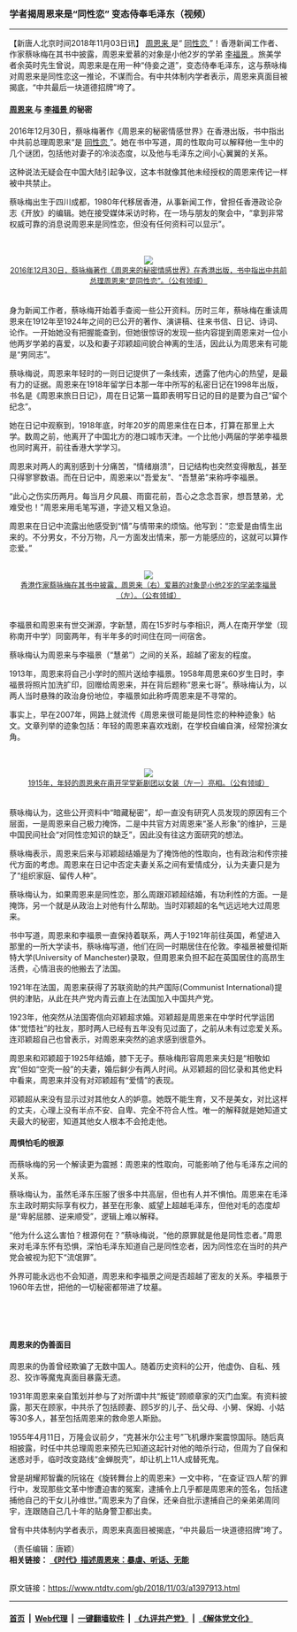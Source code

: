 ### 学者揭周恩来是“同性恋” 变态侍奉毛泽东（视频）
------------------------

<div class="post_content">
 <p>
  【新唐人北京时间2018年11月03日讯】
  <a href="https://www.ntdtv.com/gb/周恩来.htm">
   周恩来
  </a>
  是“
  <a href="https://www.ntdtv.com/gb/同性恋.htm">
   同性恋
  </a>
  ”！香港新闻工作者、作家蔡咏梅在其书中披露，周恩来爱慕的对象是小他2岁的学弟
  <a href="https://www.ntdtv.com/gb/李福景.htm">
   李福景
  </a>
  。旅美学者余英时先生曾说，周恩来是在用一种“侍妾之道”，变态侍奉毛泽东，这与蔡咏梅对周恩来是同性恋这一推论，不谋而合。有中共体制内学者表示，周恩来真面目被揭底，“中共最后一块道德招牌”垮了。
 </p>
 <h4>
  <a href="https://www.ntdtv.com/gb/周恩来.htm">
   周恩来
  </a>
  与
  <a href="https://www.ntdtv.com/gb/李福景.htm">
   李福景
  </a>
  的秘密
 </h4>
 <p>
  2016年12月30日，蔡咏梅著作《周恩来的秘密情感世界》在香港出版，书中指出中共前总理周恩来“是
  <a href="https://www.ntdtv.com/gb/同性恋.htm">
   同性恋
  </a>
  ”。她在书中写道，周的性取向可以解释他一生中的几个谜团，包括他对妻子的冷淡态度，以及他与毛泽东之间小心翼翼的关系。
 </p>
 <p>
  这种说法无疑会在中国大陆引起争议，这本书就像其他未经授权的周恩来传记一样被中共禁止。
 </p>
 <p>
  蔡咏梅出生于四川成都，1980年代移居香港，从事新闻工作，曾担任香港政论杂志《开放》的编辑。她在接受媒体采访时称，在一场与朋友的聚会中，“拿到非常权威可靠的消息说周恩来是同性恋，但没有任何资料可以显示”。
  <br>
   <center>
    <br/>
    <br/>
    <a href="https://www.ntdtv.com/assets/uploads/2018/05/p8863982a662617585-ss.jpg" target="_blank">
     <img border="0" src="https://www.ntdtv.com/assets/uploads/2018/05/p8863982a662617585-ss.jpg"/>
     <br/>
     <font size="-1">
      2016年12月30日，蔡咏梅著作《周恩来的秘密情感世界》在香港出版，书中指出中共前总理周恩来“是同性恋”。（公有领域）
     </font>
    </a>
    <br/>
   </center>
   <br/>
   <br/>
   身为新闻工作者，蔡咏梅开始着手查阅一些公开资料。历时三年，蔡咏梅在重读周恩来在1912年至1924年之间的已公开的著作、演讲稿、往来书信、日记、诗词、论作。一开始她没有把握能查到，但她很惊讶的发现一些内容提到周恩来对一位小他两岁学弟的喜爱，以及和妻子邓颖超间貌合神离的生活，因此认为周恩来有可能是“男同志”。
  </br>
 </p>
 <p>
  蔡咏梅说，周恩来年轻时的一则日记提供了一条线索，透露了他内心的热望，是最有力的证据。周恩来在1918年留学日本那一年中所写的私密日记在1998年出版，书名是《周恩来旅日日记》，周在日记第一篇即表明写日记的目的是要为自己“留个纪念”。
 </p>
 <p>
  她在日记中观察到，1918年底，时年20岁的周恩来住在日本，打算在那里上大学。数周之前，他离开了中国北方的港口城市天津。一个比他小两届的学弟李福景也同时离开，前往香港大学学习。
 </p>
 <p>
  周恩来对两人的离别感到十分痛苦，“情绪崩溃”，日记结构也突然变得散乱，甚至只得寥寥数语。而在日记中，周恩来以“吾爱友”、“吾慧弟”来称呼李福景。
 </p>
 <p>
  “此心之伤实历两月。每当月夕风晨、雨窗花前，吾心之念念吾家，想吾慧弟，尤难受也！”周恩来用毛笔写道，字迹又粗又急迫。
 </p>
 <p>
  周恩来在日记中流露出他感受到“情”与情带来的烦恼。他写到：“恋爱是由情生出来的。不分男女，不分万物，凡一方面发出情来，那一方能感应的，这就可以算作恋爱。”
  <br/>
  <center>
   <br/>
   <a href="https://www.ntdtv.com/assets/uploads/2018/05/p8863981a454795438-ss.jpg" target="_blank">
    <img border="0" src="https://www.ntdtv.com/assets/uploads/2018/05/p8863981a454795438-ss.jpg"/>
    <br/>
    <font size="-1">
     香港作家蔡咏梅在其书中披露，周恩来（右）爱慕的对象是小他2岁的学弟李福景（左）。（公有领域）
    </font>
   </a>
   <br/>
  </center>
  <br/>
  <br/>
  李福景和周恩来有世交渊源，字新慧，周在15岁时与李相识，两人在南开学堂（现称南开中学）同窗两年，有半年多的时间住在同一间宿舍。
 </p>
 <p>
  蔡咏梅认为周恩来与李福景（“慧弟”）之间的关系，超越了密友的程度。
 </p>
 <p>
  1913年，周恩来将自己小学时的照片送给李福景。1958年周恩来60岁生日时，李福景将照片加洗扩印，回赠给周恩来，并在背后题称“恩来七哥”。蔡咏梅认为，以两人当时悬殊的政治身份地位，李福景如此称呼周恩来是不寻常的。
 </p>
 <p>
  事实上，早在2007年，网路上就流传《周恩来很可能是同性恋的种种迹象》帖文。文章列举的迹象包括：年轻的周恩来喜欢戏剧，在学校自编自演，经常扮演女角。
  <br/>
  <center>
   <br/>
   <br/>
   <a href="https://www.ntdtv.com/assets/uploads/2018/05/p8863983a100637622-ss.jpg" target="_blank">
    <img border="0" src="https://www.ntdtv.com/assets/uploads/2018/05/p8863983a100637622-ss.jpg"/>
    <br/>
    <font size="-1">
     1915年，年轻的周恩来在南开学堂新剧团以女装（左一）亮相。（公有领域）
    </font>
   </a>
   <br/>
  </center>
  <br/>
  <br/>
  蔡咏梅认为，这些公开资料中“暗藏秘密”，却一直没有研究人员发现的原因有三个层面，一是周恩来自己极力掩饰，二是中共官方对周恩来“圣人形象”的维护，三是中国民间社会“对同性恋知识的缺乏”，因此没有往这方面研究的想法。
 </p>
 <p>
  蔡咏梅表示，周恩来后来与邓颖超结婚是为了掩饰他的性取向，也有政治和传宗接代方面的考虑。周恩来在日记中否定夫妻关系之间有爱情成分，认为夫妻只是为了“组织家庭、留传人种”。
 </p>
 <p>
  蔡咏梅认为，如果周恩来是同性恋，那么周跟邓颖超结婚，有功利性的方面。一是掩饰，另一个就是从政治上对他有什么帮助。当时邓颖超的名气远远地大过周恩来。
 </p>
 <p>
  书中写道，周恩来和李福景一直保持着联系，两人于1921年前往英国，希望进入那里的一所大学读书，蔡咏梅写道，他们在同一时期居住在伦敦。李福景被曼彻斯特大学(University of Manchester)录取，但周恩来负担不起在英国居住的高昂生活费，心情沮丧的他搬去了法国。
 </p>
 <p>
  1921年在法国，周恩来获得了苏联资助的共产国际(Communist International)提供的津贴，从此在共产党内青云直上在法国加入中国共产党。
 </p>
 <p>
  1923年，他突然从法国寄信向邓颖超求婚。邓颖超是周恩来在中学时代学运团体“觉悟社”的社友，那时两人已经有五年没有见过面了，之前从未有过恋爱关系。连邓颖超自己也曾表示，对周恩来突然的追求感到很意外。
 </p>
 <p>
  周恩来和邓颖超于1925年结婚，膝下无子。蔡咏梅形容周恩来夫妇是“相敬如宾”但如“空壳一般”的夫妻，婚后鲜少有两人时间。从邓颖超的回忆录和其他史料中看来，周恩来并没有对邓颖超有“爱情”的表现。
 </p>
 <p>
  邓颖超从来没有显示过对其他女人的妒意。她既不能生育，又不是美女，对比这样的丈夫，心理上没有半点不安、自卑、完全不符合人性。唯一的解释就是她知道丈夫最大的秘密，知道其他女人根本不会抢走他。
 </p>
 <h4>
  周惧怕毛的根源
 </h4>
 <p>
  而蔡咏梅的另一个解读更为震撼：周恩来的性取向，可能影响了他与毛泽东之间的关系。
 </p>
 <p>
  蔡咏梅认为，虽然毛泽东压服了很多中共高层，但也有人并不惧怕。周恩来在毛泽东主政时期实际享有权力，甚至在形象、威望上超越毛泽东，但他对毛的态度却是“卑躬屈膝、逆来顺受”，逻辑上难以解释。
 </p>
 <p>
  “他为什么这么害怕？根源何在？”蔡咏梅说，“他的原罪就是他是同性恋者。”周恩来对毛泽东怀有恐惧，深怕毛泽东知道自己是同性恋者，因为同性恋在当时的共产党会被视为犯下“流氓罪”。
 </p>
 <p>
  外界可能永远也不会知道，周恩来和李福景之间是否超越了密友的关系。李福景于1960年去世，把他的一切秘密都带进了坟墓。
  <br/>
  <center>
   <br/>
   <br/>
  </center>
  <br/>
 </p>
 <h4>
  周恩来的伪善面目
 </h4>
 <p>
  周恩来的伪善曾经欺骗了无数中国人。随着历史资料的公开，他虚伪、自私、残忍、狡诈等魔鬼真面目暴露无遗。
 </p>
 <p>
  1931年周恩来亲自策划并参与了对所谓中共“叛徒”顾顺章家的灭门血案。有资料披露，那天在顾家，中共杀了包括顾妻、顾5岁的儿子、岳父母、小舅、保姆、小姑等30多人，甚至包括周恩来的救命恩人斯励。
 </p>
 <p>
  1955年4月11日，万隆会议前夕，“克甚米尔公主号”飞机爆炸案震惊国际。随后真相披露，时任中共总理周恩来预先已知道这起针对他的暗杀行动，但周为了自保和迷惑对手，临时改变路线“金蝉脱壳”，却让机上11人成替死鬼。
 </p>
 <p>
  曾是胡耀邦智囊的阮铭在《旋转舞台上的周恩来》一文中称，“在查证‘四人帮’的罪行中，发现那些文革中惨遭迫害的冤案，逮捕令上几乎都是周恩来的签名，包括逮捕他自己的干女儿孙维世。”周恩来为了自保，还亲自批示逮捕自己的亲弟弟周同宇，连跟随自己几十年的贴身警卫都出卖。
 </p>
 <p>
  曾有中共体制内学者表示，周恩来真面目被揭底，“中共最后一块道德招牌”垮了。
 </p>
 <p>
  （责任编辑：唐颖）
  <br/>
  <b>
   相关链接：
   <a href="http://www.ntdtv.com/xtr/b5/2018/05/25/a1377180.html">
    《时代》描述周恩来：暴虐、听话、无能
   </a>
  </b>
 </p>
 <div class="single_ad">
 </div>
</div>

<br/>原文链接：https://www.ntdtv.com/gb/2018/11/03/a1397913.html


------------------------
#### [首页](https://github.com/gfw-breaker/banned-news/blob/master/README.md) &nbsp;|&nbsp; [Web代理](https://github.com/labour-camp/helloworld) &nbsp;|&nbsp; [一键翻墙软件](https://github.com/gfw-breaker/nogfw/blob/master/README.md) &nbsp;|&nbsp; [《九评共产党》](https://github.com/gfw-breaker/9ping.md/blob/master/README.md#九评之一评共产党是什么) &nbsp;|&nbsp; [《解体党文化》](https://github.com/gfw-breaker/jtdwh.md/blob/master/README.md#绪论)

